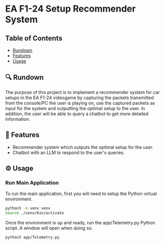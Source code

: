 # EA F1-24 Setup Recommender System

## Table of Contents 

- [Rundown](#rundown)
- [Features](#features)
- [Usage](#usage)

## 🔍 Rundown <a id="rundown"></a>
The purpose of this project is to implement a recommender system for car setups in the EA F1-24 videogame by capturing the packets transmitted from the console/PC the user is playing on, use the captured packets as input for the system and outputting the optimal setup to the user. In addition, the user will be able to query a chatbot to get more detailed information. 

## 🚀 Features <a id="features"></a>
- Recommender system which outputs the optimal setup for the user.
- Chatbot with an LLM to respond to the user's queries. 

## ⚙️ Usage <a id="usage"></a>

### Run Main Application
To run the main application, first you will need to setup the Python virtual environment.

```bash
python3 -m venv venv
source ./venv/bin/activate
```

Once the environment is up and ready, run the app/Telemetry.py Python script. A window will open when doing so. 

```bash
python3 app/Telemetry.py 
```